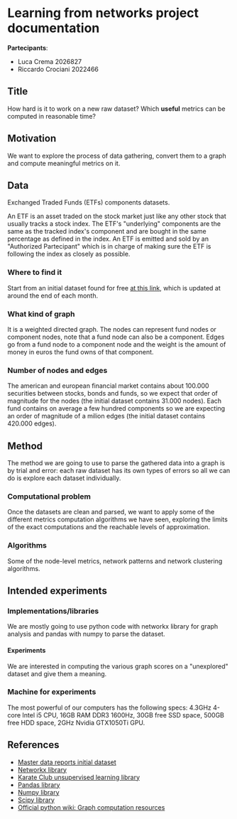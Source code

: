 # Learning from networks project documentation

**Partecipants**:

- Luca Crema 2026827
- Riccardo Crociani 2022466

## Title

How hard is it to work on a new raw dataset? Which **useful** metrics can be computed in reasonable time?

## Motivation

We want to explore the process of data gathering, convert them to a graph and compute meaningful metrics on it.

## Data

Exchanged Traded Funds (ETFs) components datasets.

An ETF is an asset traded on the stock market just like any other stock that usually tracks a stock index.
The ETF's "underlying" components are the same as the tracked index's component and are bought in the same percentage as defined in the index.
An ETF is emitted and sold by an "Authorized Partecipant" which is in charge of making sure the ETF is following the index as closely as possible.

### Where to find it

Start from an initial dataset found for free [at this link](https://masterdatareports.com/), which is updated at around the end of each month.

### What kind of graph

It is a weighted directed graph. The nodes can represent fund nodes or component nodes, note that a fund node can also be a component. Edges go from a fund node to a component node and the weight is the amount of money in euros the fund owns of that component.

### Number of nodes and edges

The american and european financial market contains about 100.000 securities between stocks, bonds and funds, so we expect that order of magnitude for the nodes (the initial dataset contains 31.000 nodes). Each fund contains on average a few hundred components so we are expecting an order of magnitude of a milion edges (the initial dataset contains 420.000 edges).

## Method

The method we are going to use to parse the gathered data into a graph is by trial and error: each raw dataset has its own types of errors so all we can do is explore each dataset individually.

### Computational problem

Once the datasets are clean and parsed, we want to apply some of the different metrics computation algorithms we have seen, exploring the limits of the exact computations and the reachable levels of approximation.

### Algorithms

Some of the node-level metrics, network patterns and network clustering algorithms.

## Intended experiments

### Implementations/libraries

We are mostly going to use python code with networkx library for graph analysis and pandas with numpy to parse the dataset.

#### Experiments

We are interested in computing the various graph scores on a "unexplored" dataset and give them a meaning.

### Machine for experiments

The most powerful of our computers has the following specs: 4.3GHz 4-core Intel i5 CPU, 16GB RAM DDR3 1600Hz, 30GB free SSD space, 500GB free HDD space, 2GHz Nvidia GTX1050Ti GPU.

## References

- [Master data reports initial dataset](https://masterdatareports.com/)
- [Networkx library](https://networkx.org/)
- [Karate Club unsupervised learning library](https://github.com/benedekrozemberczki/karateclub)
- [Pandas library](https://pandas.pydata.org/)
- [Numpy library](https://numpy.org/)
- [Scipy library](https://scipy.org/)
- [Official python wiki: Graph computation resources](https://wiki.python.org/moin/PythonGraphApi)
